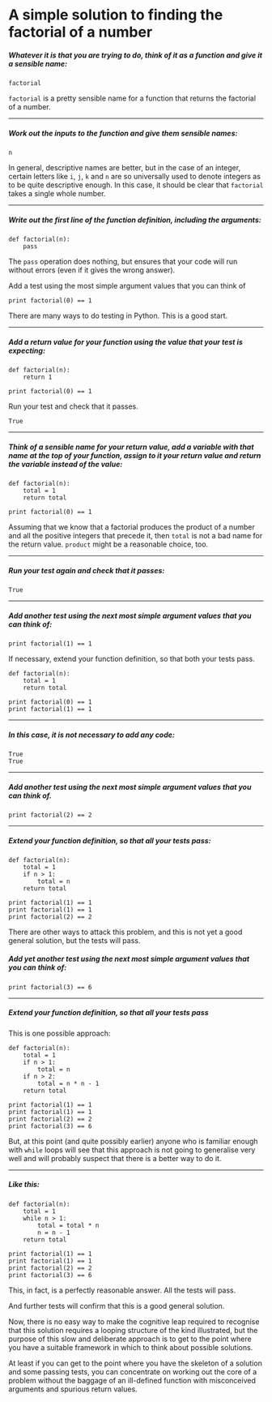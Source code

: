 # A simple solution to finding the factorial of a number

##### Whatever it is that you are trying to do, think of it as a function and give it a sensible name:

    factorial

`factorial` is a pretty sensible name for a function that returns the factorial of a number.

---

##### Work out the inputs to the function and give them sensible names:

    n

In general, descriptive names are better, but in the case of an integer, certain letters like `i`, `j`, `k` and `n` are so universally used to denote integers as to be quite descriptive enough. In this case, it should be clear that `factorial` takes a single whole number.

---

##### Write out the first line of the function definition, including the arguments:

    def factorial(n):
        pass

The `pass` operation does nothing, but ensures that your code will run without errors (even if it gives the wrong answer).

Add a test using the most simple argument values that you can think of

    print factorial(0) == 1

There are many ways to do testing in Python. This is a good start.

---

##### Add a return value for your function using the value that your test is expecting:

    def factorial(n):
        return 1

    print factorial(0) == 1

Run your test and check that it passes.

    True

---

##### Think of a sensible name for your return value, add a variable with that name at the top of your function, assign to it your return value and return the variable instead of the value:

    def factorial(n):
        total = 1
        return total

    print factorial(0) == 1

Assuming that we know that a factorial produces the product of a number and all the positive integers that precede it, then `total` is not a bad name for the return value. `product` might be a reasonable choice, too.

---

##### Run your test again and check that it passes:

    True

---

##### Add another test using the next most simple argument values that you can think of:

    print factorial(1) == 1

If necessary, extend your function definition, so that both your tests pass.

    def factorial(n):
        total = 1
        return total

    print factorial(0) == 1
    print factorial(1) == 1

---

##### In this case, it is not necessary to add any code:

    True
    True

---

##### Add another test using the next most simple argument values that you can think of.

    print factorial(2) == 2

---

##### Extend your function definition, so that all your tests pass:

    def factorial(n):
        total = 1
        if n > 1:
            total = n
        return total

    print factorial(1) == 1
    print factorial(1) == 1
    print factorial(2) == 2

There are other ways to attack this problem, and this is not yet a good general solution, but the tests will pass.

##### Add yet another test using the next most simple argument values that you can think of:

    print factorial(3) == 6

---

##### Extend your function definition, so that all your tests pass

This is one possible approach:

    def factorial(n):
        total = 1
        if n > 1:
            total = n
        if n > 2:
            total = n * n - 1
        return total

    print factorial(1) == 1
    print factorial(1) == 1
    print factorial(2) == 2
    print factorial(3) == 6

But, at this point (and quite possibly earlier) anyone who is familiar enough with `while` loops will see that this approach is not going to generalise very well and will probably suspect that there is a better way to do it.

---

##### Like this:

    def factorial(n):
        total = 1
        while n > 1:
            total = total * n
            n = n - 1
        return total

    print factorial(1) == 1
    print factorial(1) == 1
    print factorial(2) == 2
    print factorial(3) == 6

This, in fact, is a perfectly reasonable answer. All the tests will pass.

And further tests will confirm that this is a good general solution.

Now, there is no easy way to make the cognitive leap required to recognise that this solution requires a looping structure of the kind illustrated, but the purpose of this slow and deliberate approach is to get to the point where you have a suitable framework in which to think about possible solutions.

At least if you can get to the point where you have the skeleton of a solution and some passing tests, you can concentrate on working out the core of a problem without the baggage of an ill-defined function with misconceived arguments and spurious return values.


